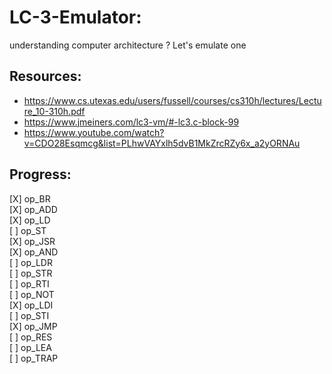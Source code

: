 # LC-3-Emulator:
understanding computer architecture ? Let's emulate one

## Resources:
- https://www.cs.utexas.edu/users/fussell/courses/cs310h/lectures/Lecture_10-310h.pdf
- https://www.jmeiners.com/lc3-vm/#-lc3.c-block-99
- https://www.youtube.com/watch?v=CDO28Esqmcg&list=PLhwVAYxlh5dvB1MkZrcRZy6x_a2yORNAu
## Progress:
[X] op_BR  
[X] op_ADD  
[X] op_LD  
[ ] op_ST  
[X] op_JSR  
[X] op_AND  
[ ] op_LDR  
[ ] op_STR  
[ ] op_RTI  
[ ] op_NOT  
[X] op_LDI  
[ ] op_STI  
[X] op_JMP  
[ ] op_RES  
[ ] op_LEA  
[ ] op_TRAP  
